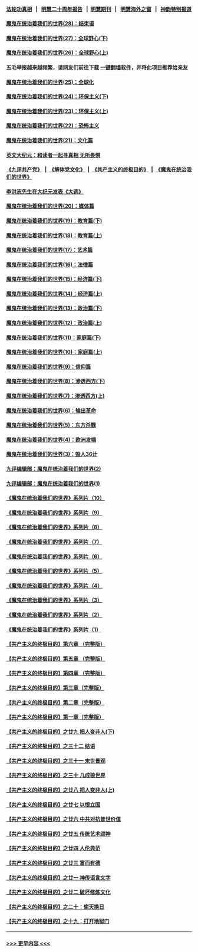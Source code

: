 #### [法轮功真相](https://github.com/gfw-breaker/truth/blob/master/README.md?t=0) &nbsp;&nbsp;|&nbsp;&nbsp; [明慧二十周年报告](https://github.com/gfw-breaker/mh-reports/blob/master/README.md?t=0) &nbsp;&nbsp;|&nbsp;&nbsp;[明慧期刊](https://github.com/gfw-breaker/mh-qikan) &nbsp;&nbsp;|&nbsp;&nbsp; [明慧海外之窗](https://github.com/gfw-breaker/mh-news/blob/master/README.md?t=0) &nbsp;&nbsp;|&nbsp;&nbsp; [神韵特别报道](https://github.com/gfw-breaker/mh-news/blob/master/shenyun.md?t=0)
#### [魔鬼在统治着我们的世界(28)：结束语](../pages/nsc422/n10936246.md?t=06212302) 
#### [魔鬼在统治着我们的世界(27)：全球野心(下)](../pages/nsc422/n10928319.md?t=06212302) 
#### [魔鬼在统治着我们的世界(26)：全球野心(上)](../pages/nsc422/n10900318.md?t=06212302) 
#### 五毛举报越来越频繁，请网友们前往下载 [一键翻墙软件](https://github.com/gfw-breaker/ssr-accounts)，并将此项目推荐给亲友
#### [魔鬼在统治着我们的世界(25)：全球化](../pages/nsc422/n10788205.md?t=06212302) 
#### [魔鬼在统治着我们的世界(24)：环保主义(下)](../pages/nsc422/n10695307.md?t=06212302) 
#### [魔鬼在统治着我们的世界(23)：环保主义(上)](../pages/nsc422/n10688613.md?t=06212302) 
#### [魔鬼在统治着我们的世界(22)：恐怖主义](../pages/nsc422/n10614727.md?t=06212302) 
#### [魔鬼在统治着我们的世界(21)：文化篇](../pages/nsc422/n10597706.md?t=06212302) 
#### [英文大纪元：和读者一起寻真相 无所畏惧](../pages/nsc422/n12542027.md?t=06212302) 
#### [《九评共产党》](https://github.com/begood0513/9ping.md/blob/master/README.md) &nbsp;|&nbsp; [《解体党文化》](../../../../jtdwh.md/blob/master/README.md)  &nbsp;|&nbsp; [《共产主义的终极目的》](../../../../gczydzjmd.md/blob/master/README.md) &nbsp;|&nbsp; [《魔鬼在统治我们的世界》](../../../../mgztzwmdsj.md/blob/master/README.md) 
#### [李洪志先生在大纪元发表《大选》](../pages/nsc422/n12534746.md?t=06212302) 
#### [魔鬼在统治着我们的世界(20)：媒体篇](../pages/nsc422/n10586579.md?t=06212302) 
#### [魔鬼在统治着我们的世界(19)：教育篇(下)](../pages/nsc422/n10564808.md?t=06212302) 
#### [魔鬼在统治着我们的世界(18)：教育篇(上)](../pages/nsc422/n10526970.md?t=06212302) 
#### [魔鬼在统治着我们的世界(17)：艺术篇](../pages/nsc422/n10499093.md?t=06212302) 
#### [魔鬼在统治着我们的世界(16)：法律篇](../pages/nsc422/n10485969.md?t=06212302) 
#### [魔鬼在统治着我们的世界(15)：经济篇(下)](../pages/nsc422/n10469975.md?t=06212302) 
#### [魔鬼在统治着我们的世界(14)：经济篇(上)](../pages/nsc422/n10457370.md?t=06212302) 
#### [魔鬼在统治着我们的世界(13)：政治篇(下)](../pages/nsc422/n10448270.md?t=06212302) 
#### [魔鬼在统治着我们的世界(12)：政治篇(上)](../pages/nsc422/n10444576.md?t=06212302) 
#### [魔鬼在统治着我们的世界(11)：家庭篇(下)](../pages/nsc422/n10440961.md?t=06212302) 
#### [魔鬼在统治着我们的世界(10)：家庭篇(上)](../pages/nsc422/n10435448.md?t=06212302) 
#### [魔鬼在统治着我们的世界(9)：信仰篇](../pages/nsc422/n10432159.md?t=06212302) 
#### [魔鬼在统治着我们的世界(8)：渗透西方(下)](../pages/nsc422/n10429603.md?t=06212302) 
#### [魔鬼在统治着我们的世界(7)：渗透西方(上)](../pages/nsc422/n10426013.md?t=06212302) 
#### [魔鬼在统治着我们的世界(6)：输出革命](../pages/nsc422/n10421536.md?t=06212302) 
#### [魔鬼在统治着我们的世界(5)：东方杀戮](../pages/nsc422/n10417707.md?t=06212302) 
#### [魔鬼在统治着我们的世界(4)：欧洲发端](../pages/nsc422/n10414890.md?t=06212302) 
#### [魔鬼在统治着我们的世界(3)：毁人36计](../pages/nsc422/n10411583.md?t=06212302) 
#### [九评编辑部：魔鬼在统治着我们的世界(2)](../pages/nsc422/n10410036.md?t=06212302) 
#### [九评编辑部：魔鬼在统治着我们的世界(1)](../pages/nsc422/n10406825.md?t=06212302) 
#### [《魔鬼在统治着我们的世界》系列片（10）](../pages/nsc422/n12292670.md?t=06212302) 
#### [《魔鬼在统治着我们的世界》系列片（9）](../pages/nsc422/n12290859.md?t=06212302) 
#### [《魔鬼在统治着我们的世界》系列片（8）](../pages/nsc422/n12287445.md?t=06212302) 
#### [《魔鬼在统治着我们的世界》系列片（7）](../pages/nsc422/n12283425.md?t=06212302) 
#### [《魔鬼在统治着我们的世界》系列片（6）](../pages/nsc422/n12282314.md?t=06212302) 
#### [《魔鬼在统治着我们的世界》系列片（5）](../pages/nsc422/n12281419.md?t=06212302) 
#### [《魔鬼在统治着我们的世界》系列片（4）](../pages/nsc422/n12274024.md?t=06212302) 
#### [《魔鬼在统治着我们的世界》系列片（3）](../pages/nsc422/n12271322.md?t=06212302) 
#### [《魔鬼在统治着我们的世界》系列片（2）](../pages/nsc422/n12269049.md?t=06212302) 
#### [《魔鬼在统治着我们的世界》系列片（1）](../pages/nsc422/n12267575.md?t=06212302) 
#### [【共产主义的终极目的】第六章 （完整版）](../pages/nsc422/n11428913.md?t=06212302) 
#### [【共产主义的终极目的】第五章 （完整版）](../pages/nsc422/n11428912.md?t=06212302) 
#### [【共产主义的终极目的】第四章 （完整版）](../pages/nsc422/n11428907.md?t=06212302) 
#### [【共产主义的终极目的】第三章（完整版）](../pages/nsc422/n11428848.md?t=06212302) 
#### [【共产主义的终极目的】第二章（完整版）](../pages/nsc422/n11428831.md?t=06212302) 
#### [【共产主义的终极目的】第一章（完整版）](../pages/nsc422/n11417651.md?t=06212302) 
#### [【共产主义的终极目的】之廿九 把人变非人(下)](../pages/nsc422/n11344140.md?t=06212302) 
#### [【共产主义的终极目的】之三十二 结语](../pages/nsc422/n11360535.md?t=06212302) 
#### [【共产主义的终极目的】之三十一 末世景观](../pages/nsc422/n11351129.md?t=06212302) 
#### [【共产主义的终极目的】之三十 几成狼世界](../pages/nsc422/n11348280.md?t=06212302) 
#### [【共产主义的终极目的】之廿八 把人变非人(上)](../pages/nsc422/n11340492.md?t=06212302) 
#### [【共产主义的终极目的】之廿七 以恨立国](../pages/nsc422/n11336944.md?t=06212302) 
#### [【共产主义的终极目的】之廿六 中共对抗普世价值](../pages/nsc422/n11324785.md?t=06212302) 
#### [【共产主义的终极目的】之廿五 传统艺术颂神](../pages/nsc422/n11296396.md?t=06212302) 
#### [【共产主义的终极目的】之廿四 人伦典范](../pages/nsc422/n11296397.md?t=06212302) 
#### [【共产主义的终极目的】之廿三 富而有德](../pages/nsc422/n11283598.md?t=06212302) 
#### [【共产主义的终极目的】之廿一 神传语言文字](../pages/nsc422/n11263265.md?t=06212302) 
#### [【共产主义的终极目的】之廿二 破坏修炼文化](../pages/nsc422/n11245728.md?t=06212302) 
#### [【共产主义的终极目的】之二十：偷天换日](../pages/nsc422/n11238846.md?t=06212302) 
#### [【共产主义的终极目的】之十九：打开地狱门](../pages/nsc422/n11206376.md?t=06212302) 

----
#### [ >>> 更早内容 <<< ](../indexes/nsc422-earlier.md)
